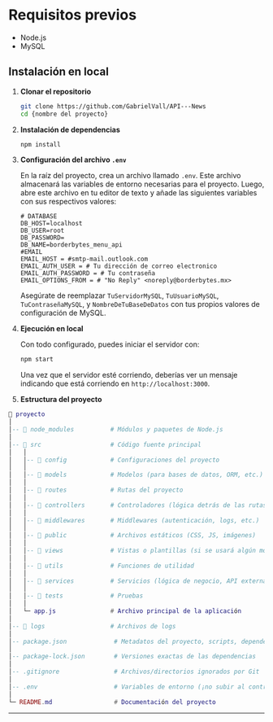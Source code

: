 # Requisitos previos

- Node.js
- MySQL

## Instalación en local

1. **Clonar el repositorio**

   ```bash
   git clone https://github.com/GabrielVall/API---News
   cd {nombre del proyecto}
   ```

2. **Instalación de dependencias**

   ```bash
   npm install
   ```

3. **Configuración del archivo `.env`**

   En la raíz del proyecto, crea un archivo llamado `.env`. Este archivo almacenará las variables de entorno necesarias para el proyecto.
   Luego, abre este archivo en tu editor de texto y añade las siguientes variables con sus respectivos valores:

   ```env
   # DATABASE
   DB_HOST=localhost
   DB_USER=root
   DB_PASSWORD=
   DB_NAME=borderbytes_menu_api
   #EMAIL
   EMAIL_HOST = #smtp-mail.outlook.com
   EMAIL_AUTH_USER = # Tu dirección de correo electronico
   EMAIL_AUTH_PASSWORD = # Tu contraseña
   EMAIL_OPTIONS_FROM = # "No Reply" <noreply@borderbytes.mx>
   ```

   Asegúrate de reemplazar `TuServidorMySQL`, `TuUsuarioMySQL`, `TuContraseñaMySQL`, y `NombreDeTuBaseDeDatos` con tus propios valores de configuración de MySQL.

4. **Ejecución en local**

   Con todo configurado, puedes iniciar el servidor con:

   ```bash
   npm start
   ```

   Una vez que el servidor esté corriendo, deberías ver un mensaje indicando que está corriendo en `http://localhost:3000`.

5. **Estructura del proyecto**
```lua
📂 proyecto
│
│-- 📂 node_modules          # Módulos y paquetes de Node.js
│
│-- 📂 src                   # Código fuente principal
│   │
│   │-- 📂 config            # Configuraciones del proyecto
│   │
│   │-- 📂 models            # Modelos (para bases de datos, ORM, etc.)
│   │
│   │-- 📂 routes            # Rutas del proyecto
│   │
│   │-- 📂 controllers       # Controladores (lógica detrás de las rutas)
│   │
│   │-- 📂 middlewares       # Middlewares (autenticación, logs, etc.)
│   │
│   │-- 📂 public            # Archivos estáticos (CSS, JS, imágenes)
│   │
│   │-- 📂 views             # Vistas o plantillas (si se usará algún motor de vistas)
│   │
│   │-- 📂 utils             # Funciones de utilidad
│   │
│   │-- 📂 services          # Servicios (lógica de negocio, API externas)
│   │
│   │-- 📂 tests             # Pruebas
│   │
│   └─ app.js               # Archivo principal de la aplicación
│
│-- 📂 logs                  # Archivos de logs
│
│-- package.json             # Metadatos del proyecto, scripts, dependencias
│
│-- package-lock.json        # Versiones exactas de las dependencias
│
│-- .gitignore               # Archivos/directorios ignorados por Git
│
│-- .env                     # Variables de entorno (¡no subir al control de versiones!)
│
└─ README.md                 # Documentación del proyecto
```
---
